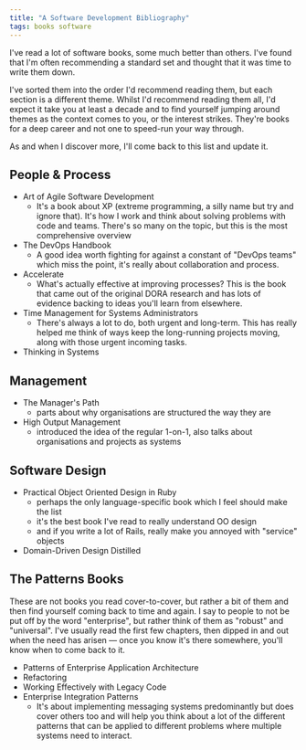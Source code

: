 ```yaml
---
title: "A Software Development Bibliography"
tags: books software
---
```


I've read a lot of software books, some much better than others. I've found
that I'm often recommending a standard set and thought that it was time to
write them down.

I've sorted them into the order I'd recommend reading them, but each section is
a different theme. Whilst I'd recommend reading them all, I'd expect it take
you at least a decade and to find yourself jumping around themes as the context 
comes to you, or the interest strikes. They're books for a deep career and not 
one to speed-run your way through.

As and when I discover more, I'll come back to this list and update it.

## People & Process

* Art of Agile Software Development
  * It's a book about XP (extreme programming, a silly name but try and ignore
    that). It's how I work and think about
    solving problems with code and teams. There's so many on the topic, but
    this is the most comprehensive overview
* The DevOps Handbook
  * A good idea worth fighting for against a constant of "DevOps teams" which
    miss the point, it's really about collaboration and process.
* Accelerate
  * What's actually effective at improving processes? This is the book that
    came out of the original DORA research and has lots of evidence backing to
    ideas you'll learn from elsewhere.
* Time Management for Systems Administrators
  * There's always a lot to do, both urgent and long-term. This has really
    helped me think of ways keep the long-running projects moving, along with
    those urgent incoming tasks.
* Thinking in Systems

## Management

* The Manager's Path
  * parts about why organisations are structured the way they are
* High Output Management
  * introduced the idea of the regular 1-on-1, also talks about organisations
    and projects as systems

## Software Design

* Practical Object Oriented Design in Ruby
  * perhaps the only language-specific book which I feel should make the list
  * it's the best book I've read to really understand OO design
  * and if you write a lot of Rails, really make you annoyed with "service"
    objects
* Domain-Driven Design Distilled

## The Patterns Books

These are not books you read cover-to-cover, but rather a bit of them and then
find yourself coming back to time and again. I say to people to not be put off
by the word "enterprise", but rather think of them as "robust" and "universal".
I've usually read the first few chapters, then dipped in and out when the need
has arisen — once you know it's there somewhere, you'll know when to come back
to it.

* Patterns of Enterprise Application Architecture
* Refactoring
* Working Effectively with Legacy Code
* Enterprise Integration Patterns
  * It's about implementing messaging systems predominantly but does cover
    others too and will help you think about a lot of the different patterns
    that can be applied to different problems where multiple systems need to
    interact.

